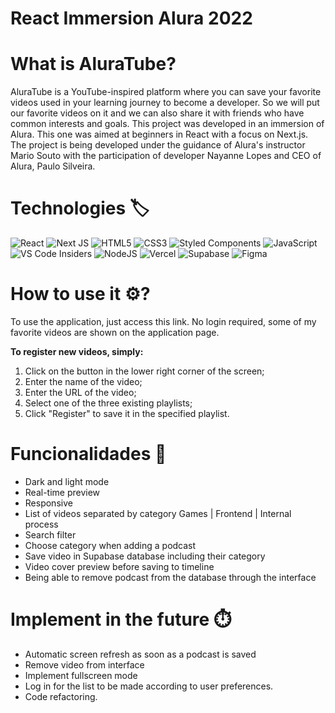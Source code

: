 # React Immersion Alura 2022

# What is AluraTube?

AluraTube is a YouTube-inspired platform where you can save your favorite videos used in your learning journey to become a developer. So we will put our favorite videos on it and we can also share it with friends who have common interests and goals.
This project was developed in an immersion of Alura. This one was aimed at beginners in React with a focus on Next.js. The project is being developed under the guidance of Alura's instructor Mario Souto with the participation of developer Nayanne Lopes and CEO of Alura, Paulo Silveira.

# Technologies 🏷️

![React](https://img.shields.io/badge/react-%2320232a.svg?style=for-the-badge&logo=react&logoColor=%2361DAFB)
![Next JS](https://img.shields.io/badge/Next-black?style=for-the-badge&logo=next.js&logoColor=white)
![HTML5](https://img.shields.io/badge/html5-%23E34F26.svg?style=for-the-badge&logo=html5&logoColor=white)
![CSS3](https://img.shields.io/badge/css3-%231572B6.svg?style=for-the-badge&logo=css3&logoColor=white)
![Styled Components](https://img.shields.io/badge/styled--components-DB7093?style=for-the-badge&logo=styled-components&logoColor=white)
![JavaScript](https://img.shields.io/badge/javascript-%23323330.svg?style=for-the-badge&logo=javascript&logoColor=%23F7DF1E)
![VS Code Insiders](https://img.shields.io/badge/VS%20Code%20Insiders-35b393.svg?style=for-the-badge&logo=visual-studio-code&logoColor=white)
![NodeJS](https://img.shields.io/badge/node.js-6DA55F?style=for-the-badge&logo=node.js&logoColor=white)
![Vercel](https://img.shields.io/badge/vercel-%23000000.svg?style=for-the-badge&logo=vercel&logoColor=white)
![Supabase](https://img.shields.io/badge/Supabase-3ECF8E?style=for-the-badge&logo=supabase&logoColor=white)
![Figma](https://img.shields.io/badge/figma-%23F24E1E.svg?style=for-the-badge&logo=figma&logoColor=white)

# How to use it ⚙️?

To use the application, just access this link. No login required, some of my favorite videos are shown on the application page.

**To register new videos, simply:**

1. Click on the button in the lower right corner of the screen;
2. Enter the name of the video;
3. Enter the URL of the video;
4. Select one of the three existing playlists;
5. Click "Register" to save it in the specified playlist.

# Funcionalidades 💫

- Dark and light mode
- Real-time preview
- Responsive
- List of videos separated by category Games | Frontend | Internal process
- Search filter
- Choose category when adding a podcast
- Save video in Supabase database including their category
- Video cover preview before saving to timeline
- Being able to remove podcast from the database through the interface

# Implement in the future ⏱️

- Automatic screen refresh as soon as a podcast is saved
- Remove video from interface
- Implement fullscreen mode
- Log in for the list to be made according to user preferences.
- Code refactoring.

